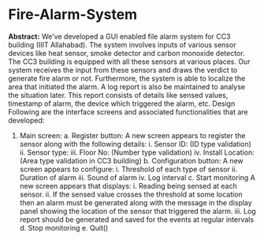 # Fire-Alarm-System

**Abstract:**
We've developed a GUI enabled file alarm system for CC3 building (IIIT Allahabad). The system
involves inputs of various sensor devices like heat sensor, smoke detector and carbon
monoxide detector. The CC3 building is equipped with all these sensors at various places. Our
system receives the input from these sensors and draws the verdict to generate fire alarm or
not. Furthermore, the system is able to localize the area that initiated the alarm. A
log report is also be maintained to analyse the situation later. This report consists of
details like sensed values, timestamp of alarm, the device which triggered the alarm, etc.
Design
Following are the interface screens and associated functionalities that are developed:
1. Main screen:
  a. Register button:
  A new screen appears to register the sensor along with the
  following details:
    i. Sensor ID: <Textfield> (ID type validation)
    ii. Sensor type: <Dropdown>
    iii. Floor No: <Textfield> (Number type validation)
    iv. Install Location: <Textfield> (Area type validation in CC3 building)
  b. Configuration button:
  A new screen appears to configure:
    i. Threshold of each type of sensor
    ii. Duration of alarm
    iii. Sound of alarm
    iv. Log interval
  c. Start monitoring
  A new screen appears that displays:
    i. Reading being sensed at each sensor.
    ii. If the sensed value crosses the threshold at some location then an alarm
    must be generated along with the message in the display panel showing
    the location of the sensor that triggered the alarm.
    iii. Log report should be generated and saved for the events at regular
    intervals
  d. Stop monitoring
  e. Quit()
